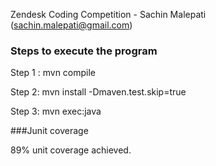 Zendesk Coding Competition - Sachin Malepati (sachin.malepati@gmail.com)

### Steps to execute the program

Step 1 : mvn compile 

Step 2: mvn install -Dmaven.test.skip=true

Step 3: mvn exec:java

###Junit coverage

89% unit coverage achieved.